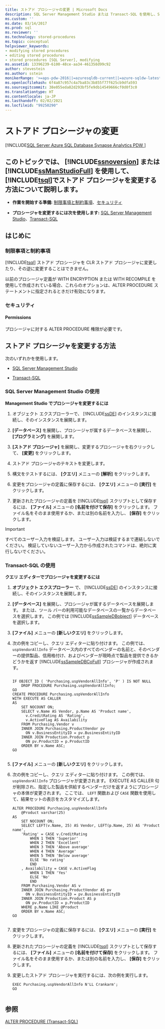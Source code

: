 ```yaml
---
title: ストアド プロシージャの変更 | Microsoft Docs
description: SQL Server Management Studio または Transact-SQL を使用し、SQL Server 2019 (15.x) のストアド プロシージャを変更する方法について説明します。
ms.custom: ''
ms.date: 03/14/2017
ms.prod: sql
ms.reviewer: ''
ms.technology: stored-procedures
ms.topic: conceptual
helpviewer_keywords:
- modifying stored procedures
- editing stored procedures
- stored procedures [SQL Server], modifying
ms.assetid: 13396239-6100-48ce-aa34-461358d99c92
author: stevestein
ms.author: sstein
monikerRange: '>=aps-pdw-2016||=azuresqldb-current||=azure-sqldw-latest||>=sql-server-2016||>=sql-server-linux-2017||=azuresqldb-mi-current'
ms.openlocfilehash: 6f4a87c957c4a7ba83c3b855f77f625cb9dfa593
ms.sourcegitcommit: 38e055eda82d293bf5fe9db14549666cf0d0f3c0
ms.translationtype: HT
ms.contentlocale: ja-JP
ms.lasthandoff: 02/02/2021
ms.locfileid: "99250290"
---
```

# <a name="modify-a-stored-procedure"></a>ストアド プロシージャの変更
[!INCLUDE[SQL Server Azure SQL Database Synapse Analytics PDW ](../../includes/applies-to-version/sql-asdb-asdbmi-asa-pdw.md)]
    
##  <a name="this-topic-describes-how-to-modify-a-stored-procedure-in-ssnoversion-by-using-ssmanstudiofull-or-tsql"></a><a name="Top"></a> このトピックでは、 [!INCLUDE[ssnoversion](../../includes/ssnoversion-md.md)] または [!INCLUDE[ssManStudioFull](../../includes/ssmanstudiofull-md.md)] を使用して、 [!INCLUDE[tsql](../../includes/tsql-md.md)]でストアド プロシージャを変更する方法について説明します。  
  
-   **作業を開始する準備:** [制限事項と制約事項](#Restrictions)、[セキュリティ](#Security)  
  
-   **プロシージャを変更するには次を使用します:** [SQL Server Management Studio](#SSMSProcedure)、[Transact-SQL](#TsqlProcedure)  
  
##  <a name="before-you-begin"></a><a name="BeforeYouBegin"></a> はじめに  
  
###  <a name="limitations-and-restrictions"></a><a name="Restrictions"></a> 制限事項と制約事項  
 [!INCLUDE[tsql](../../includes/tsql-md.md)] ストアド プロシージャを CLR ストアド プロシージャに変更したり、その逆に変更することはできません。  
  
 以前のプロシージャ定義が WITH ENCRYPTION または WITH RECOMPILE を使用して作成されている場合、これらのオプションは、ALTER PROCEDURE ステートメントに指定されるときだけ有効になります。  
  
###  <a name="security"></a><a name="Security"></a> セキュリティ  
  
####  <a name="permissions"></a><a name="Permissions"></a> Permissions  
 プロシージャに対する ALTER PROCEDURE 権限が必要です。  
  
##  <a name="how-to-modify-a-stored-procedure"></a><a name="Procedures"></a> ストアド プロシージャを変更する方法  
 次のいずれかを使用します。  
  
-   [SQL Server Management Studio](#SSMSProcedure)  
  
-   [Transact-SQL](#TsqlProcedure)  
  
###  <a name="using-sql-server-management-studio"></a><a name="SSMSProcedure"></a> SQL Server Management Studio の使用  
 **Management Studio でプロシージャを変更するには**  
  
1.  オブジェクト エクスプローラーで、 [!INCLUDE[ssDE](../../includes/ssde-md.md)] のインスタンスに接続し、そのインスタンスを展開します。  
  
2.  **[データベース]** を展開し、プロシージャが属するデータベースを展開し、 **[プログラミング]** を展開します。  
  
3.  **[ストアド プロシージャ]** を展開し、変更するプロシージャを右クリックして、 **[変更]** をクリックします。  
  
4.  ストアド プロシージャのテキストを変更します。  
  
5.  構文をテストするには、 **[クエリ]** メニューの **[解析]** をクリックします。  
  
6.  変更をプロシージャの定義に保存するには、 **[クエリ]** メニューの **[実行]** をクリックします。  
  
7.  更新されたプロシージャの定義を [!INCLUDE[tsql](../../includes/tsql-md.md)] スクリプトとして保存するには、 **[ファイル]** メニューの **[名前を付けて保存]** をクリックします。 ファイル名をそのまま使用するか、または別の名前を入力し、 **[保存]** をクリックします。  

> [!IMPORTANT]  
>  すべてのユーザー入力を検証します。 ユーザー入力は検証するまで連結しないでください。 検証していないユーザー入力から作成されたコマンドは、絶対に実行しないでください。  
  
###  <a name="using-transact-sql"></a><a name="TsqlProcedure"></a> Transact-SQL の使用  
 **クエリ エディターでプロシージャを変更するには**  
  
1.  **オブジェクト エクスプローラー** で、 [!INCLUDE[ssDE](../../includes/ssde-md.md)] のインスタンスに接続し、そのインスタンスを展開します。  
  
2.  **[データベース]** を展開し、プロシージャが属するデータベースを展開します。 または、ツール バーの利用可能なデータベースの一覧からデータベースを選択します。 この例では [!INCLUDE[ssSampleDBobject](../../includes/sssampledbobject-md.md)] データベースを選択します。  
  
3.  **[ファイル]** メニューの **[新しいクエリ]** をクリックします。  
  
4.  次の例をコピーし、クエリ エディターに貼り付けます。 この例では、 `uspVendorAllInfo` データベース内のすべてのベンダーの名前と、そのベンダーの提供製品、信用格付け、およびベンダーが現時点で製品を提供できるかどうかを返す [!INCLUDE[ssSampleDBCoFull](../../includes/sssampledbcofull-md.md)] プロシージャが作成されます。  
  
    ```  
  
    IF OBJECT_ID ( 'Purchasing.uspVendorAllInfo', 'P' ) IS NOT NULL   
        DROP PROCEDURE Purchasing.uspVendorAllInfo;  
    GO  
    CREATE PROCEDURE Purchasing.uspVendorAllInfo  
    WITH EXECUTE AS CALLER  
    AS  
        SET NOCOUNT ON;  
        SELECT v.Name AS Vendor, p.Name AS 'Product name',   
          v.CreditRating AS 'Rating',   
          v.ActiveFlag AS Availability  
        FROM Purchasing.Vendor v   
        INNER JOIN Purchasing.ProductVendor pv  
          ON v.BusinessEntityID = pv.BusinessEntityID   
        INNER JOIN Production.Product p  
          ON pv.ProductID = p.ProductID   
        ORDER BY v.Name ASC;  
    GO  
  
    ```  
  
5.  **[ファイル]** メニューの **[新しいクエリ]** をクリックします。  
  
6.  次の例をコピーし、クエリ エディターに貼り付けます。 この例では、 `uspVendorAllInfo` プロシージャが変更されます。 EXECUTE AS CALLER 句が削除され、指定した製品を供給するベンダーだけを返すようにプロシージャの本体が変更されます。 ここでは、 `LEFT` 関数および `CASE` 関数を使用して、結果セットの表示をカスタマイズします。  
  
    ```  
    ALTER PROCEDURE Purchasing.uspVendorAllInfo  
        @Product varchar(25)   
    AS  
        SET NOCOUNT ON;  
        SELECT LEFT(v.Name, 25) AS Vendor, LEFT(p.Name, 25) AS 'Product name',   
        'Rating' = CASE v.CreditRating   
            WHEN 1 THEN 'Superior'  
            WHEN 2 THEN 'Excellent'  
            WHEN 3 THEN 'Above average'  
            WHEN 4 THEN 'Average'  
            WHEN 5 THEN 'Below average'  
            ELSE 'No rating'  
            END  
        , Availability = CASE v.ActiveFlag  
            WHEN 1 THEN 'Yes'  
            ELSE 'No'  
            END  
        FROM Purchasing.Vendor AS v   
        INNER JOIN Purchasing.ProductVendor AS pv  
          ON v.BusinessEntityID = pv.BusinessEntityID   
        INNER JOIN Production.Product AS p   
          ON pv.ProductID = p.ProductID   
        WHERE p.Name LIKE @Product  
        ORDER BY v.Name ASC;  
    GO  
  
    ```  
  
7.  変更をプロシージャの定義に保存するには、 **[クエリ]** メニューの **[実行]** をクリックします。  
  
8.  更新されたプロシージャの定義を [!INCLUDE[tsql](../../includes/tsql-md.md)] スクリプトとして保存するには、 **[ファイル]** メニューの **[名前を付けて保存]** をクリックします。 ファイル名をそのまま使用するか、または別の名前を入力し、 **[保存]** をクリックします。  
  
9. 変更したストアド プロシージャを実行するには、次の例を実行します。  
  
    ```  
    EXEC Purchasing.uspVendorAllInfo N'LL Crankarm';  
    GO  
  
    ```  
  
## <a name="see-also"></a>参照  
 [ALTER PROCEDURE &#40;Transact-SQL&#41;](../../t-sql/statements/alter-procedure-transact-sql.md)  
  
  
